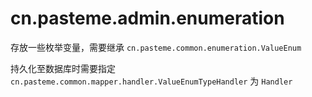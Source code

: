 # cn.pasteme.admin.enumeration

存放一些枚举变量，需要继承 `cn.pasteme.common.enumeration.ValueEnum`

持久化至数据库时需要指定 `cn.pasteme.common.mapper.handler.ValueEnumTypeHandler` 为 `Handler`
